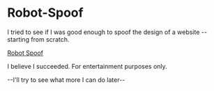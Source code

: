 # Robot-Spoof
I tried to see if I was good enough to spoof the design of a website --starting from scratch.

<a href="https://robot-spoof.pages.dev/">Robot Spoof</a>

I believe I succeeded. For entertainment purposes only.

--I'll try to see what more I can do later--


